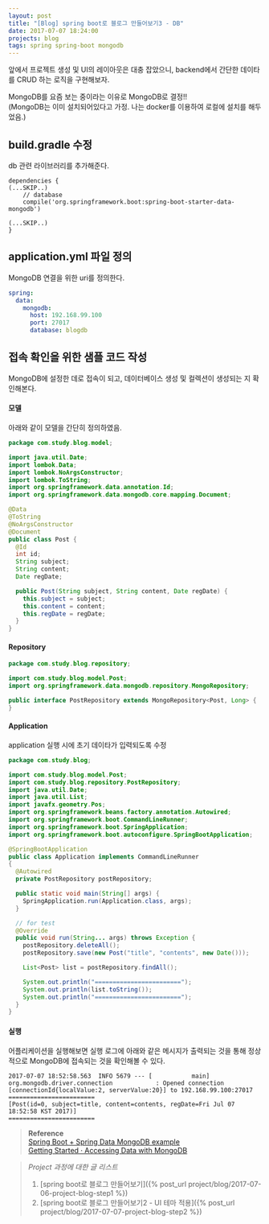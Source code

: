 ```yaml
---
layout: post
title: "[Blog] spring boot로 블로그 만들어보기3 - DB"
date: 2017-07-07 18:24:00
projects: blog
tags: spring spring-boot mongodb
---
```


앞에서 프로젝트 생성 및 UI의 레이아웃은 대충 잡았으니, backend에서 간단한 데이타를 CRUD 하는 로직을 구현해보자.    
      
MongoDB를 요즘 보는 중이라는 이유로 MongoDB로 결정!!     
(MongoDB는 이미 설치되어있다고 가정. 나는 docker를 이용하여 로컬에 설치를 해두었음.)

## build.gradle 수정
db 관련 라이브러리를 추가해준다.    
```
dependencies {
(...SKIP..)
    // database
    compile('org.springframework.boot:spring-boot-starter-data-mongodb')
    
(...SKIP..)
}
```
            
## application.yml 파일 정의
MongoDB 연결을 위한 uri를 정의한다.   
```yaml
spring:
  data:
    mongodb:
      host: 192.168.99.100
      port: 27017
      database: blogdb
```

## 접속 확인을 위한 샘플 코드 작성
MongoDB에 설정한 데로 접속이 되고, 데이터베이스 생성 및 컬렉션이 생성되는 지 확인해본다.    

#### 모델
아래와 같이 모델을 간단히 정의하였음.   
```java
package com.study.blog.model;

import java.util.Date;
import lombok.Data;
import lombok.NoArgsConstructor;
import lombok.ToString;
import org.springframework.data.annotation.Id;
import org.springframework.data.mongodb.core.mapping.Document;

@Data
@ToString
@NoArgsConstructor
@Document
public class Post {
  @Id
  int id;
  String subject;
  String content;
  Date regDate;

  public Post(String subject, String content, Date regDate) {
    this.subject = subject;
    this.content = content;
    this.regDate = regDate;
  }
}
```

#### Repository
```java
package com.study.blog.repository;

import com.study.blog.model.Post;
import org.springframework.data.mongodb.repository.MongoRepository;

public interface PostRepository extends MongoRepository<Post, Long> {
}

```

#### Application
application 실행 시에 초기 데이타가 입력되도록 수정
```java
package com.study.blog;

import com.study.blog.model.Post;
import com.study.blog.repository.PostRepository;
import java.util.Date;
import java.util.List;
import javafx.geometry.Pos;
import org.springframework.beans.factory.annotation.Autowired;
import org.springframework.boot.CommandLineRunner;
import org.springframework.boot.SpringApplication;
import org.springframework.boot.autoconfigure.SpringBootApplication;

@SpringBootApplication
public class Application implements CommandLineRunner
{
  @Autowired
  private PostRepository postRepository;

  public static void main(String[] args) {
    SpringApplication.run(Application.class, args);
  }

  // for test
  @Override
  public void run(String... args) throws Exception {
    postRepository.deleteAll();
    postRepository.save(new Post("title", "contents", new Date()));

    List<Post> list = postRepository.findAll();

    System.out.println("========================");
    System.out.println(list.toString());
    System.out.println("========================");
  }
}
```

#### 실행
어플리케이션을 실행해보면 실행 로그에 아래와 같은 메시지가 출력되는 것을 통해 정상적으로 MongoDB에 접속되는 것을 확인해볼 수 있다.
```
2017-07-07 18:52:58.563  INFO 5679 --- [           main] org.mongodb.driver.connection            : Opened connection [connectionId{localValue:2, serverValue:20}] to 192.168.99.100:27017
========================
[Post(id=0, subject=title, content=contents, regDate=Fri Jul 07 18:52:58 KST 2017)]
========================
```

      
> **Reference**       
> [Spring Boot + Spring Data MongoDB example](https://www.mkyong.com/spring-boot/spring-boot-spring-data-mongodb-example/)       
> [Getting Started · Accessing Data with MongoDB](https://spring.io/guides/gs/accessing-data-mongodb/)      
      

> *Project 과정에 대한 글 리스트*    
> 1. [spring boot로 블로그 만들어보기]({% post_url project/blog/2017-07-06-project-blog-step1 %})
> 2. [spring boot로 블로그 만들어보기2 - UI 테마 적용]({% post_url project/blog/2017-07-07-project-blog-step2 %})